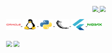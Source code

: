 ##
<div align="center">
  <a href="https://github.com/marcus-monteiro">
  <img height="160em" src="https://github-readme-stats.vercel.app/api?username=marcus-monteiro&show_icons=true&theme=radical&include_all_commits=true&count_private=true"/>
  <img height="160em" src="https://github-readme-stats.vercel.app/api/top-langs/?username=marcus-monteiro&layout=compact&langs_count=7&theme=radical"/>
</div>

<div style="display: inline_block"><br>
  <img align="center" alt="Marcus-Oracle" height="30" width="40" src="https://raw.githubusercontent.com/devicons/devicon/master/icons/oracle/oracle-original.svg">
  <img align="center" alt="Marcus-Linux" height="30" width="40" src="https://raw.githubusercontent.com/devicons/devicon/master/icons/linux/linux-original.svg">
  <img align="center" alt="Marcus-Python" height="30" width="40" src="https://raw.githubusercontent.com/devicons/devicon/master/icons/python/python-original.svg">
  <img align="center" alt="Marcus-Flask" height="30" width="40" src="https://raw.githubusercontent.com/devicons/devicon/master/icons/flask/flask-original.svg">
  <img align="center" alt="Marcus-Flutter" height="30" width="40" src="https://raw.githubusercontent.com/devicons/devicon/master/icons/flutter/flutter-original.svg">
  <img align="center" alt="Marcus-Nginx" height="30" width="40" src="https://raw.githubusercontent.com/devicons/devicon/master/icons/nginx/nginx-original.svg">
</div>

##
 
<div> 
  <a href = "mailto:mvdsmonteiro@gmail.com"><img src="https://img.shields.io/badge/-Gmail-%23333?style=for-the-badge&logo=gmail&logoColor=white" target="_blank"></a>
  <a href="https://www.linkedin.com/in/marcus-monteiro-51b6a570" target="_blank"><img src="https://img.shields.io/badge/-LinkedIn-%230077B5?style=for-the-badge&logo=linkedin&logoColor=white" target="_blank"></a> 
 
</div>
